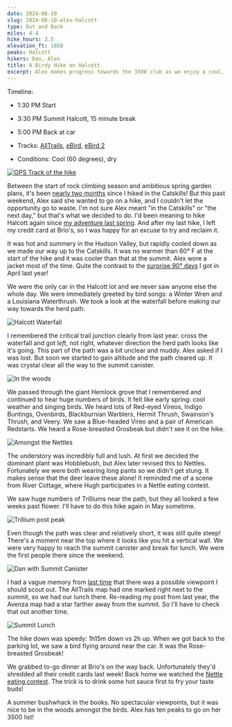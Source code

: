 ```yaml
---
date: 2024-06-10
slug: 2024-06-10-alex-halcott
type: Out and Back
miles: 4.4
hike_hours: 3.5
elevation_ft: 1850
peaks: Halcott
hikers: Dan, Alex
title: A Birdy Hike on Halcott
excerpt: Alex makes progress towards the 3500 club as we enjoy a cool, secluded, bird-filled hike up Halcott.
---
```


Timeline:

- 1:30 PM Start
- 3:30 PM Summit Halcott, 15 minute break
- 5:00 PM Back at car

- Tracks: [AllTrails], [eBird], [eBird 2]
- Conditions: Cool (60 degrees), dry

[![GPS Track of the hike]({{site.baseurl}}/assets/2024-06-10-alex-halcott/track.png)]({{site.baseurl}}/map/?hike=2024-06-10-alex-halcott)

Between the start of rock climbing season and ambitious spring garden plans, it's been [nearly two months] since I hiked in the Catskills! But this past weekend, Alex said she wanted to go on a hike, and I couldn't let the opportunity go to waste. I'm not sure Alex meant "in the Catskills" or "the next day," but that's what we decided to do. I'd been meaning to hike Halcott again since [my adventure last spring]. And after my last hike, I left my credit card at Brio's, so I was happy for an excuse to try and reclaim it.

It was hot and summery in the Hudson Valley, but rapidly cooled down as we made our way up to the Catskills. It was no warmer than 60° F at the start of the hike and it was cooler than that at the summit. Alex wore a jacket most of the time. Quite the contrast to the [surprise 90° days] I got in April last year!

We were the only car in the Halcott lot and we never saw anyone else the whole day. We were immediately greeted by bird songs: a Winter Wren and a Louisiana Waterthrush. We took a look at the waterfall before making our way towards the herd path.

![Halcott Waterfall]({{site.baseurl}}/assets/2024-06-10-alex-halcott/IMG_7471-waterfall.jpeg)

I remembered the critical trail junction clearly from last year: cross the waterfall and got _left_, not right, whatever direction the herd path looks like it's going. This part of the path was a bit unclear and muddy. Alex asked if I was lost. But soon we started to gain altitude and the path cleared up. It was crystal clear all the way to the summit canister.

![In the woods]({{site.baseurl}}/assets/2024-06-10-alex-halcott/IMG_7472-in-the-woods.jpeg)

We passed through the giant Hemlock grove that I remembered and continued to hear huge numbers of birds. It felt like early spring: cool weather and singing birds. We heard lots of Red-eyed Vireos, Indigo Buntings, Ovenbirds, Blackburnian Warblers, Hermit Thrush, Swainson's Thrush, and Veery. We saw a Blue-headed Vireo and a pair of American Redstarts. We heard a Rose-breasted Grosbeak but didn't see it on the hike.

![Amongst the Nettles]({{site.baseurl}}/assets/2024-06-10-alex-halcott/IMG_7473-amongst-nettles.jpeg)

The understory was incredibly full and lush. At first we decided the dominant plant was Hobblebush, but Alex later revised this to Nettles. Fortunately we were both wearing long pants so we didn't get stung. It makes sense that the deer leave these alone! It reminded me of a scene from River Cottage, where Hugh participates in a Nettle eating contest.

We saw huge numbers of Trilliums near the path, but they all looked a few weeks past flower. I'll have to do this hike again in May sometime.

![Trillium post peak]({{site.baseurl}}/assets/2024-06-10-alex-halcott/IMG_7477-trillium-past-peak.jpeg)

Even though the path was clear and relatively short, it was still quite steep! There's a moment near the top where it looks like you hit a vertical wall. We were very happy to reach the summit canister and break for lunch. We were the first people there since the weekend.

![Dan with Summit Canister]({{site.baseurl}}/assets/2024-06-10-alex-halcott/IMG_4996-dan-summit.jpeg)

I had a vague memory from [last time] that there was a possible viewpoint I should scout out. The AllTrails map had one marked right next to the summit, so we had our lunch there. Re-reading my post from last year, the Avenza map had a star farther away from the summit. So I'll have to check that out another time.

![Summit Lunch]({{site.baseurl}}/assets/2024-06-10-alex-halcott/IMG_7476-summit.jpeg)

The hike down was speedy: 1h15m down vs 2h up. When we got back to the parking lot, we saw a bird flying around near the car. It was the Rose-breasted Grosbeak!

We grabbed to-go dinner at Brio's on the way back. Unfortunately they'd shredded all their credit cards last week! Back home we watched the [Nettle eating contest]. The trick is to drink some hot sauce first to fry your taste buds!

A summer bushwhack in the books. No spectacular viewpoints, but it was nice to be in the woods amongst the birds. Alex has ten peaks to go on her 3500 list!

[AllTrails]: https://www.alltrails.com/explore/recording/afternoon-hike-at-halcott-mountain-b538f27
[nearly two months]: /catskills/2024/04/13/2024-04-13-panther-meadow.html
[my adventure last spring]: /catskills/2023/04/14/2023-04-14-halcott.html
[surprise 90° days]: /catskills/2023/04/15/2023-04-15-spruceton.html
[last time]: /catskills/2023/04/14/2023-04-14-halcott.html
[Nettle eating contest]: https://www.youtube.com/watch?v=8MqLMrDVyjc
[eBird]: https://ebird.org/atlasny/checklist/S181277958
[eBird 2]: https://ebird.org/atlasny/checklist/S181277964
